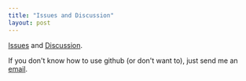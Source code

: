 ```yaml
---
title: "Issues and Discussion"
layout: post
---
```


[Issues](https://github.com/tulimid1/savingfigures/issues) and [Discussion](https://github.com/tulimid1/savingfigures/discussions).

If you don't know how to use github (or don't want to), just send me an [email](mailto:tulimid@udel.edu). 
